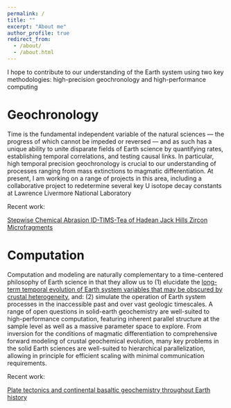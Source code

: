 ```yaml
---
permalink: /
title: ""
excerpt: "About me"
author_profile: true
redirect_from: 
  - /about/
  - /about.html
---
```


I hope to contribute to our understanding of the Earth system using two key methodologies: high-precision geochronology and high-performance computing

Geochronology
======
Time is the fundamental independent variable of the natural sciences — the progress of which cannot be impeded or reversed — and as such has a unique ability to unite disparate fields of Earth science by quantifying rates, establishing temporal correlations, and testing causal links. In particular, high temporal precision geochronology is crucial to our understanding of processes ranging from mass extinctions to magmatic differentiation. At present, I am working on a range of projects in this area, including a collaborative project to redetermine several key U isotope decay constants at Lawrence Livermore National Laboratory

Recent work:

[Stepwise Chemical Abrasion ID-TIMS-Tea of Hadean Jack Hills Zircon Microfragments](https://goldschmidt.info/2017/abstracts/abstractView?id=2017004865)


Computation
======
Computation and modeling are naturally complementary to a time-centered philosophy of Earth science in that they allow us to (1) elucidate the [long-term temporal evolution of Earth system variables that may be obscured by crustal heterogeneity](/publication/2012-05-24-Keller-Schoene-2012), and: (2) simulate the operation of Earth system processes in the inaccessible past and over vast geologic timescales. A range of open questions in solid-earth geochemistry are well-suited to high-performance computation, featuring inherent parallel structure at the sample level as well as a massive parameter space to explore. From inversion for the conditions of magmatic differentiation to comprehensive forward modeling of crustal geochemical evolution, many key problems in the solid Earth sciences are well-suited to hierarchical parallelization, allowing in principle for efficient scaling with minimal communication requirements.

Recent work:

[Plate tectonics and continental basaltic geochemistry throughout Earth history](https://authors.elsevier.com/a/1V--T_,1tQ0y2d)
